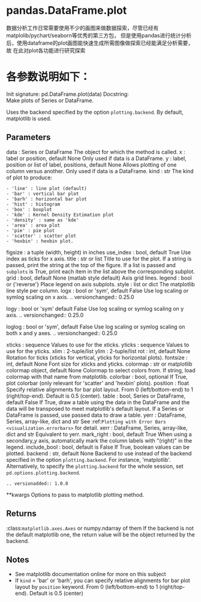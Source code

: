 # pandas.DataFrame.plot
数据分析工作日常需要使用不少的画图来做数据探索，尽管已经有matplolib/pychart/seaborn等优秀的第三方包，
但是使用pandas进行统计分析后，使用dataframe的plot画图能快速生成所需图像做探索已经能满足分析需要，故
在此对plot各功能进行研究探索


# 各参数说明如下：
Init signature: pd.DataFrame.plot(data)
Docstring:     
Make plots of Series or DataFrame.

Uses the backend specified by the
option ``plotting.backend``. By default, matplotlib is used.

Parameters
----------
data : Series or DataFrame
    The object for which the method is called.
x : label or position, default None
    Only used if data is a DataFrame.
y : label, position or list of label, positions, default None
    Allows plotting of one column versus another. Only used if data is a
    DataFrame.
kind : str
    The kind of plot to produce:

    - 'line' : line plot (default)
    - 'bar' : vertical bar plot
    - 'barh' : horizontal bar plot
    - 'hist' : histogram
    - 'box' : boxplot
    - 'kde' : Kernel Density Estimation plot
    - 'density' : same as 'kde'
    - 'area' : area plot
    - 'pie' : pie plot
    - 'scatter' : scatter plot
    - 'hexbin' : hexbin plot.

figsize : a tuple (width, height) in inches
use_index : bool, default True
    Use index as ticks for x axis.
title : str or list
    Title to use for the plot. If a string is passed, print the string
    at the top of the figure. If a list is passed and `subplots` is
    True, print each item in the list above the corresponding subplot.
grid : bool, default None (matlab style default)
    Axis grid lines.
legend : bool or {'reverse'}
    Place legend on axis subplots.
style : list or dict
    The matplotlib line style per column.
logx : bool or 'sym', default False
    Use log scaling or symlog scaling on x axis.
    .. versionchanged:: 0.25.0

logy : bool or 'sym' default False
    Use log scaling or symlog scaling on y axis.
    .. versionchanged:: 0.25.0

loglog : bool or 'sym', default False
    Use log scaling or symlog scaling on both x and y axes.
    .. versionchanged:: 0.25.0

xticks : sequence
    Values to use for the xticks.
yticks : sequence
    Values to use for the yticks.
xlim : 2-tuple/list
ylim : 2-tuple/list
rot : int, default None
    Rotation for ticks (xticks for vertical, yticks for horizontal
    plots).
fontsize : int, default None
    Font size for xticks and yticks.
colormap : str or matplotlib colormap object, default None
    Colormap to select colors from. If string, load colormap with that
    name from matplotlib.
colorbar : bool, optional
    If True, plot colorbar (only relevant for 'scatter' and 'hexbin'
    plots).
position : float
    Specify relative alignments for bar plot layout.
    From 0 (left/bottom-end) to 1 (right/top-end). Default is 0.5
    (center).
table : bool, Series or DataFrame, default False
    If True, draw a table using the data in the DataFrame and the data
    will be transposed to meet matplotlib's default layout.
    If a Series or DataFrame is passed, use passed data to draw a
    table.
yerr : DataFrame, Series, array-like, dict and str
    See :ref:`Plotting with Error Bars <visualization.errorbars>` for
    detail.
xerr : DataFrame, Series, array-like, dict and str
    Equivalent to yerr.
mark_right : bool, default True
    When using a secondary_y axis, automatically mark the column
    labels with "(right)" in the legend.
include_bool : bool, default is False
    If True, boolean values can be plotted.
backend : str, default None
    Backend to use instead of the backend specified in the option
    ``plotting.backend``. For instance, 'matplotlib'. Alternatively, to
    specify the ``plotting.backend`` for the whole session, set
    ``pd.options.plotting.backend``.

    .. versionadded:: 1.0.0

**kwargs
    Options to pass to matplotlib plotting method.

Returns
-------
:class:`matplotlib.axes.Axes` or numpy.ndarray of them
    If the backend is not the default matplotlib one, the return value
    will be the object returned by the backend.

Notes
-----
- See matplotlib documentation online for more on this subject
- If `kind` = 'bar' or 'barh', you can specify relative alignments
  for bar plot layout by `position` keyword.
  From 0 (left/bottom-end) to 1 (right/top-end). Default is 0.5
  (center)
